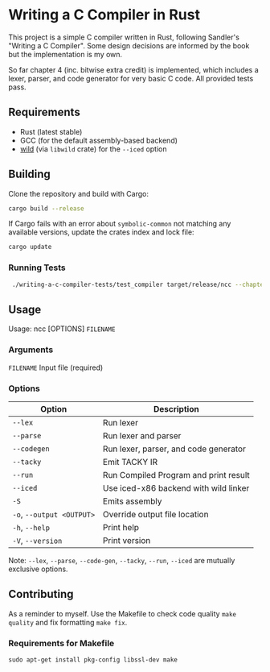 # Writing a C Compiler in Rust

This project is a simple C compiler written in Rust, following Sandler's "Writing a C Compiler".
Some design decisions are informed by the book but the implementation is my own.

So far chapter 4 (inc. bitwise extra credit) is implemented, which includes a lexer, parser, and code generator for very basic C code.
All provided tests pass.

## Requirements

- Rust (latest stable)
 - GCC (for the default assembly-based backend)
 - [wild](https://github.com/davidlattimore/wild) (via `libwild` crate) for the `--iced` option

## Building

Clone the repository and build with Cargo:

```sh
cargo build --release
```

If Cargo fails with an error about `symbolic-common` not matching any
available versions, update the crates index and lock file:

```sh
cargo update
```

### Running Tests
```sh
 ./writing-a-c-compiler-tests/test_compiler target/release/ncc --chapter 4 --bitwise
```

## Usage

Usage: ncc [OPTIONS] `FILENAME`

### Arguments
`FILENAME` Input file (required)

### Options
| Option                    | Description                           |
|---------------------------|---------------------------------------|
| `--lex`                   | Run lexer                             |
| `--parse`                 | Run lexer and parser                  |
| `--codegen`               | Run lexer, parser, and code generator |
| `--tacky`                 | Emit TACKY IR                         |
| `--run`                   | Run Compiled Program and print result |
| `--iced`                  | Use iced-x86 backend with wild linker |
| `-S`                      | Emits assembly                        |
| `-o`, `--output <OUTPUT>` | Override output file location         |
| `-h`, `--help`            | Print help                            |
| `-V`, `--version`         | Print version                         |


Note: `--lex`, `--parse`, `--code-gen`, `--tacky`, `--run`, `--iced` are mutually exclusive options.

## Contributing
As a reminder to myself.
Use the Makefile to check code quality `make quality` and fix formatting `make fix`.

### Requirements for Makefile
```shell
sudo apt-get install pkg-config libssl-dev make
```



